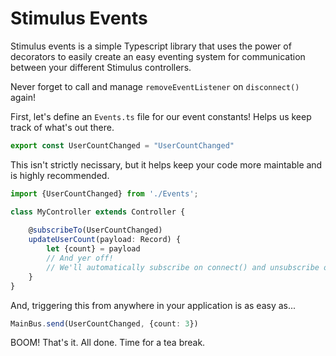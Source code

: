 # Stimulus Events

Stimulus events is a simple Typescript library that uses the power of decorators
to easily create an easy eventing system for communication between your different
Stimulus controllers.

Never forget to call and manage `removeEventListener` on `disconnect()` again!

First, let's define an `Events.ts` file for our event constants! Helps us keep track
of what's out there.

````ts
export const UserCountChanged = "UserCountChanged"
````

This isn't strictly necissary, but it helps keep your code more maintable and is highly recommended.

````ts
import {UserCountChanged} from './Events';

class MyController extends Controller {
    
    @subscribeTo(UserCountChanged)
    updateUserCount(payload: Record) {
        let {count} = payload
        // And yer off!
        // We'll automatically subscribe on connect() and unsubscribe on disconnect()
    }
}
````

And, triggering this from anywhere in your application is as easy as...

````ts
MainBus.send(UserCountChanged, {count: 3})
````

BOOM! That's it. All done. Time for a tea break.